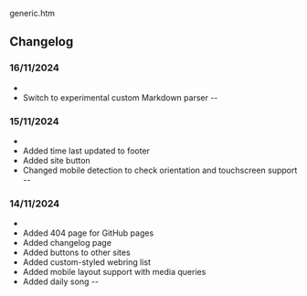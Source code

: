generic.htm

## Changelog

### 16/11/2024

-
- Switch to experimental custom Markdown parser
--

### 15/11/2024

-
- Added time last updated to footer
- Added site button
- Changed mobile detection to check orientation and touchscreen support
--

### 14/11/2024

-
- Added 404 page for GitHub pages
- Added changelog page
- Added buttons to other sites
- Added custom-styled webring list
- Added mobile layout support with media queries
- Added daily song
--
